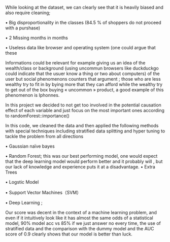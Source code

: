 While looking at the dataset, we can clearly see that it is heavily biased and also require cleaning; 

•	Big disproportionality in the classes (84.5 % of shoppers do not proceed with a purshase)

•	2 Missing months in months 

•	Useless data like browser and operating system (one could argue that these

 Informations could be relevant for example giving us an idea of the wealth/class or background (using uncommun browsers like duckduckgo could indicate that the usuer know a thing or two about computers) of the user but social phenomenons counters that argument ; those who are less wealthy try to fit in by  bying more that they can afford while the wealthy try to get out of the box buying « uncommon » product, a good example of this phenomenon is Iphonnes.
 
In this project we decided to not get too involved in the potential causation effect of each variable and just focus on the most important ones according to randomForest::importance()


In this code, we cleaned the data and then applied the following methods with special techniques including stratified data splitting and hyper tuning to tackle the problem from all directions

• Gaussian naïve bayes 

• Random Forest; this was our best performing model, one would expect that the deep learning model would perform better and it probably will , but our lack of knowledge and experience puts it at a disadvantage.
• Extra Trees 

• Logstic Model 

• Support Vector Machines（SVM） 

• Deep Learning ;


Our score was decent in the context of a machine learning problem, and even if it intuitively look like it has almost the same odds of a statistical model, 90% model acc vs 85% if we just answer no every time, the use of stratified data and the comparison with the dummy model and the AUC score of 0.9 clearly shows that our model is better than luck.
